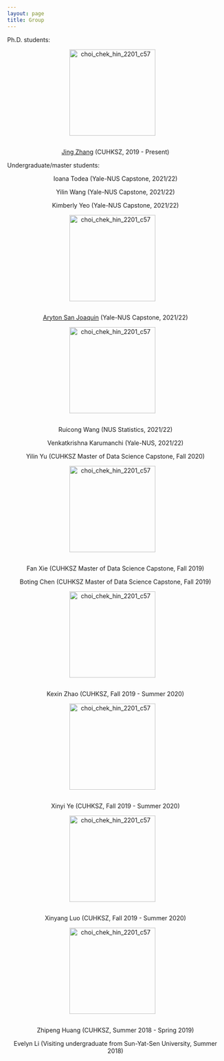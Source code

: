 ```yaml
---
layout: page
title: Group
---
```


Ph.D. students:

<p align="center">
  <img style="margin: 0px 15px 15px 0px" src="https://mchchoi.github.io/images/JingZhang.jpeg" alt="choi_chek_hin_2201_c57" width="200" height="200" />
</p>

<p align="center"><a href="https://jingzhang-323.github.io/">Jing Zhang</a> (CUHKSZ, 2019 - Present)</p>

Undergraduate/master students:

<p align="center">Ioana Todea (Yale-NUS Capstone, 2021/22)</p>

<p align="center">Yilin Wang (Yale-NUS Capstone, 2021/22)</p>

<p align="center">Kimberly Yeo (Yale-NUS Capstone, 2021/22)</p>

<p align="center">
  <img style="margin: 0px 15px 15px 0px" src="https://mchchoi.github.io/images/Ayrton.jpg" alt="choi_chek_hin_2201_c57" width="200" height="200" />
</p>

<p align="center"><a href="https://ajsanjoaquin.github.io/about/">Aryton San Joaquin</a> (Yale-NUS Capstone, 2021/22)</p>

<p align="center">
  <img style="margin: 0px 15px 15px 0px" src="https://mchchoi.github.io/images/RuicongWang.jpg" alt="choi_chek_hin_2201_c57" width="200" height="200" />
</p>

<p align="center">Ruicong Wang (NUS Statistics, 2021/22)</p>

<p align="center">Venkatkrishna Karumanchi (Yale-NUS, 2021/22)</p>

<p align="center">Yilin Yu (CUHKSZ Master of Data Science Capstone, Fall 2020)</p>

<p align="center">
  <img style="margin: 0px 15px 15px 0px" src="https://mchchoi.github.io/images/FanXie.jpg" alt="choi_chek_hin_2201_c57" width="200" height="200" />
</p>

<p align="center">Fan Xie (CUHKSZ Master of Data Science Capstone, Fall 2019)</p>

<p align="center">Boting Chen (CUHKSZ Master of Data Science Capstone, Fall 2019)</p>

<p align="center">
  <img style="margin: 0px 15px 15px 0px" src="https://mchchoi.github.io/images/KexinZhao.jpg" alt="choi_chek_hin_2201_c57" width="200" height="200" />
</p>

<p align="center">Kexin Zhao (CUHKSZ, Fall 2019 - Summer 2020) </p>

<p align="center">
  <img style="margin: 0px 15px 15px 0px" src="https://mchchoi.github.io/images/XinyiYe.jpg" alt="choi_chek_hin_2201_c57" width="200" height="200" />
</p>

<p align="center"> Xinyi Ye (CUHKSZ, Fall 2019 - Summer 2020) </p>

<p align="center">
  <img style="margin: 0px 15px 15px 0px" src="https://mchchoi.github.io/images/XinyangLuo.png" alt="choi_chek_hin_2201_c57" width="200" height="200" />
</p>

<p align="center">Xinyang Luo (CUHKSZ, Fall 2019 - Summer 2020) </p>

<p align="center">
  <img style="margin: 0px 15px 15px 0px" src="https://mchchoi.github.io/images/ZhipengHuang.jpg" alt="choi_chek_hin_2201_c57" width="200" height="200" />
</p>

<p align="center">Zhipeng Huang (CUHKSZ, Summer 2018 - Spring 2019)</p>

<p align="center">Evelyn Li (Visiting undergraduate from Sun-Yat-Sen University, Summer 2018)</p>
